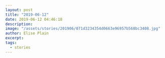 ```yaml
---
layout: post
title: "2019-06-12"
date: 2019-06-12 04:46:18
description: 
image: "/assets/stories/201906/071d3234354d0663e96957b568bc3408.jpg"
author: Elise Plain
excerpt: 
tags: 
  - stories
---
```



<p></p>
